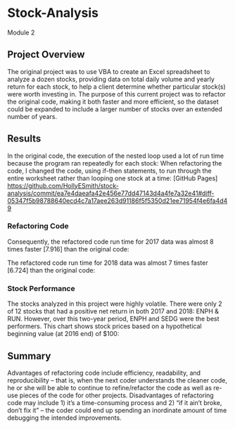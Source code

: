 # Stock-Analysis
Module 2
## Project Overview
The original project was to use VBA to create an Excel spreadsheet to analyze a dozen stocks, providing data on total daily volume and yearly return for each stock, to help a client determine whether particular stock(s) were worth investing in. The purpose of this current project was to refactor the original code, making it both faster and more efficient, so the dataset could be expanded to include a larger number of stocks over an extended number of years.
## Results
In the original code, the execution of the nested loop used a lot of run time because the program ran repeatedly for each stock:
When refactoring the code, I changed the code, using if-then statements, to run through the entire worksheet rather than looping one stock at a time:
[GitHub Pages] https://github.com/HollyESmith/stock-analysis/commit/ea7e4daeafa42e456e77dd47143d4a4fe7a32e41#diff-05347f5b98788640ecd4c7a17aee263d91186f5f5350d21ee71954f4e6fa4d49
### Refactoring Code
Consequently, the refactored code run time for 2017 data was almost 8 times faster [7.916] than the original code: 

The refactored code run time for 2018 data was almost 7 times faster [6.724] than the original code:

### Stock Performance
The stocks analyzed in this project were highly volatile. There were only 2 of 12 stocks that had a positive net return in both 2017 and 2018: ENPH & RUN. However, over this two-year period, ENPH and SEDG were the best performers. This chart shows stock prices based on a hypothetical beginning value (at 2016 end) of $100:
## Summary
Advantages of refactoring code include efficiency, readability, and reproducibility – that is, when the next coder understands the cleaner code, he or she will be able to continue to refine/refactor the code as well as re-use pieces of the code for other projects. Disadvantages of refactoring code may include 1) it’s a time-consuming process and 2) “if it ain’t broke, don’t fix it” – the coder could end up spending an inordinate amount of time debugging the intended improvements.
